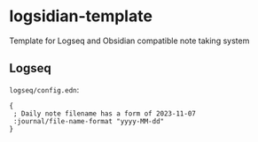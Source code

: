 # logsidian-template
Template for Logseq and Obsidian compatible note taking system

## Logseq

`logseq/config.edn`:

```edn
{
 ; Daily note filename has a form of 2023-11-07
 :journal/file-name-format "yyyy-MM-dd"
}
```
